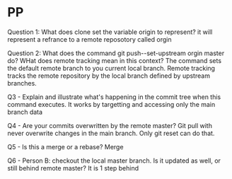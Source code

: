 # PP

Question 1: What does clone set the variable origin to represent?
   it will represent a refrance to a remote reposotory called orgin
   
Question 2: What does the command git push--set-upstream orgin master do? WHat does remote tracking mean in this context?
  The command sets the default remote branch to you current local branch. 
  Remote tracking tracks the remote repository by the local branch defined by upstream branches.
  
Q3 - Explain and illustrate what's happening in the commit tree when this command executes.
   It works by targetting and accessing only the main branch data

Q4 - Are your commits overwritten by the remote master?
   Git pull with never overwrite changes in the main branch. Only git reset can do that. 
   
Q5 - Is this a merge or a rebase?
   Merge
   
Q6 - Person B: checkout the local master branch. Is it updated as well, or still behind remote master?
   It is 1 step behind
